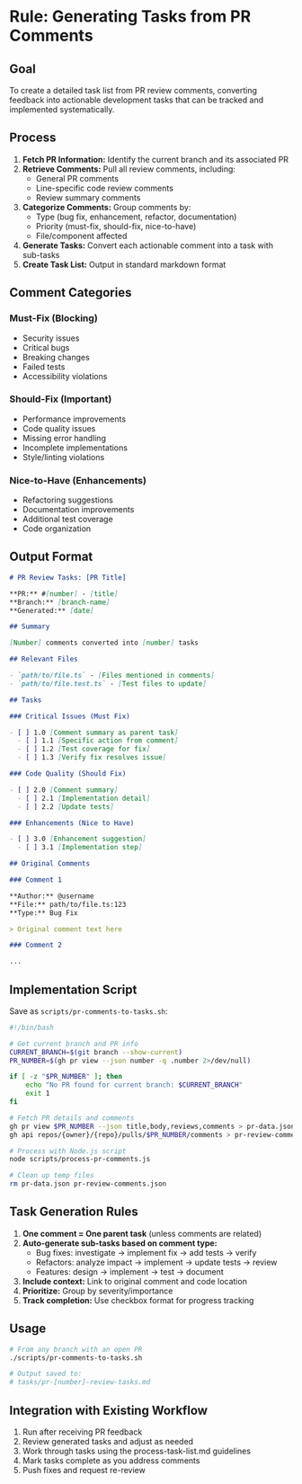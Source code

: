 # Rule: Generating Tasks from PR Comments

## Goal

To create a detailed task list from PR review comments, converting feedback into actionable development tasks that can be tracked and implemented systematically.

## Process

1. **Fetch PR Information:** Identify the current branch and its associated PR
2. **Retrieve Comments:** Pull all review comments, including:
   - General PR comments
   - Line-specific code review comments
   - Review summary comments
3. **Categorize Comments:** Group comments by:
   - Type (bug fix, enhancement, refactor, documentation)
   - Priority (must-fix, should-fix, nice-to-have)
   - File/component affected
4. **Generate Tasks:** Convert each actionable comment into a task with sub-tasks
5. **Create Task List:** Output in standard markdown format

## Comment Categories

### Must-Fix (Blocking)

- Security issues
- Critical bugs
- Breaking changes
- Failed tests
- Accessibility violations

### Should-Fix (Important)

- Performance improvements
- Code quality issues
- Missing error handling
- Incomplete implementations
- Style/linting violations

### Nice-to-Have (Enhancements)

- Refactoring suggestions
- Documentation improvements
- Additional test coverage
- Code organization

## Output Format

```markdown
# PR Review Tasks: [PR Title]

**PR:** #[number] - [title]
**Branch:** [branch-name]
**Generated:** [date]

## Summary

[Number] comments converted into [number] tasks

## Relevant Files

- `path/to/file.ts` - [Files mentioned in comments]
- `path/to/file.test.ts` - [Test files to update]

## Tasks

### Critical Issues (Must Fix)

- [ ] 1.0 [Comment summary as parent task]
  - [ ] 1.1 [Specific action from comment]
  - [ ] 1.2 [Test coverage for fix]
  - [ ] 1.3 [Verify fix resolves issue]

### Code Quality (Should Fix)

- [ ] 2.0 [Comment summary]
  - [ ] 2.1 [Implementation detail]
  - [ ] 2.2 [Update tests]

### Enhancements (Nice to Have)

- [ ] 3.0 [Enhancement suggestion]
  - [ ] 3.1 [Implementation step]

## Original Comments

### Comment 1

**Author:** @username
**File:** path/to/file.ts:123
**Type:** Bug Fix

> Original comment text here

### Comment 2

...
```

## Implementation Script

Save as `scripts/pr-comments-to-tasks.sh`:

```bash
#!/bin/bash

# Get current branch and PR info
CURRENT_BRANCH=$(git branch --show-current)
PR_NUMBER=$(gh pr view --json number -q .number 2>/dev/null)

if [ -z "$PR_NUMBER" ]; then
    echo "No PR found for current branch: $CURRENT_BRANCH"
    exit 1
fi

# Fetch PR details and comments
gh pr view $PR_NUMBER --json title,body,reviews,comments > pr-data.json
gh api repos/{owner}/{repo}/pulls/$PR_NUMBER/comments > pr-review-comments.json

# Process with Node.js script
node scripts/process-pr-comments.js

# Clean up temp files
rm pr-data.json pr-review-comments.json
```

## Task Generation Rules

1. **One comment = One parent task** (unless comments are related)
2. **Auto-generate sub-tasks based on comment type:**
   - Bug fixes: investigate → implement fix → add tests → verify
   - Refactors: analyze impact → implement → update tests → review
   - Features: design → implement → test → document
3. **Include context:** Link to original comment and code location
4. **Prioritize:** Group by severity/importance
5. **Track completion:** Use checkbox format for progress tracking

## Usage

```bash
# From any branch with an open PR
./scripts/pr-comments-to-tasks.sh

# Output saved to:
# tasks/pr-[number]-review-tasks.md
```

## Integration with Existing Workflow

1. Run after receiving PR feedback
2. Review generated tasks and adjust as needed
3. Work through tasks using the process-task-list.md guidelines
4. Mark tasks complete as you address comments
5. Push fixes and request re-review
